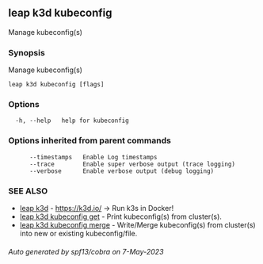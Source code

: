 ## leap k3d kubeconfig

Manage kubeconfig(s)

### Synopsis

Manage kubeconfig(s)

```
leap k3d kubeconfig [flags]
```

### Options

```
  -h, --help   help for kubeconfig
```

### Options inherited from parent commands

```
      --timestamps   Enable Log timestamps
      --trace        Enable super verbose output (trace logging)
      --verbose      Enable verbose output (debug logging)
```

### SEE ALSO

* [leap k3d](leap_k3d.md)	 - https://k3d.io/ -> Run k3s in Docker!
* [leap k3d kubeconfig get](leap_k3d_kubeconfig_get.md)	 - Print kubeconfig(s) from cluster(s).
* [leap k3d kubeconfig merge](leap_k3d_kubeconfig_merge.md)	 - Write/Merge kubeconfig(s) from cluster(s) into new or existing kubeconfig/file.

###### Auto generated by spf13/cobra on 7-May-2023
